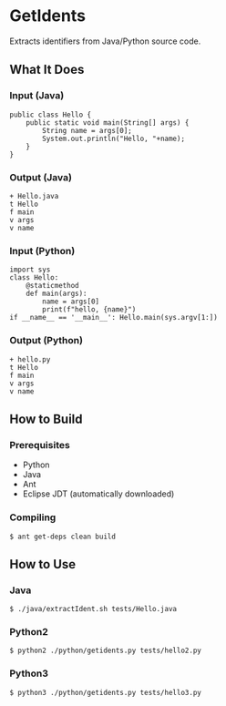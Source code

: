 # GetIdents

Extracts identifiers from Java/Python source code.

## What It Does

### Input (Java)

    public class Hello {
        public static void main(String[] args) {
            String name = args[0];
            System.out.println("Hello, "+name);
        }
    }

### Output (Java)

    + Hello.java
    t Hello
    f main
    v args
    v name

### Input (Python)

    import sys
    class Hello:
        @staticmethod
        def main(args):
            name = args[0]
            print(f"hello, {name}")
    if __name__ == '__main__': Hello.main(sys.argv[1:])

### Output (Python)

    + hello.py
    t Hello
    f main
    v args
    v name

## How to Build

### Prerequisites

  * Python
  * Java
  * Ant
  * Eclipse JDT (automatically downloaded)

### Compiling

    $ ant get-deps clean build


## How to Use

### Java

    $ ./java/extractIdent.sh tests/Hello.java

### Python2

    $ python2 ./python/getidents.py tests/hello2.py

### Python3

    $ python3 ./python/getidents.py tests/hello3.py
